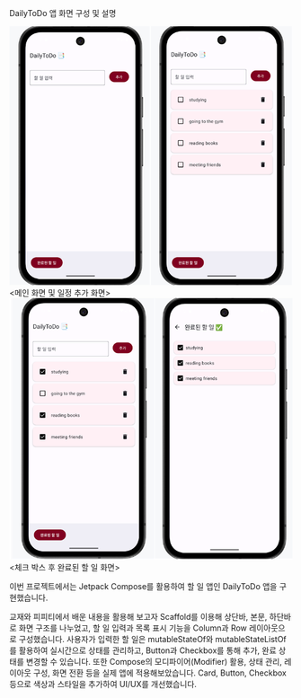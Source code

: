DailyToDo 앱 화면 구성 및 설명


<img src="app/images/main_add.png" width="600">
<메인 화면 및 일정 추가 화면>


<img src="app/images/check_done.png" width="600">
<체크 박스 후 완료된 할 일 화면>



이번 프로젝트에서는 Jetpack Compose를 활용하여 할 일 앱인 DailyToDo 앱을 구현했습니다.

교재와 피피티에서 배운 내용을 활용해 보고자 Scaffold를 이용해 상단바, 본문, 하단바로 화면 구조를 나누었고, 
할 일 입력과 목록 표시 기능을 Column과 Row 레이아웃으로 구성했습니다.
사용자가 입력한 할 일은 mutableStateOf와 mutableStateListOf를 활용하여 실시간으로 상태를 관리하고, 
Button과 Checkbox를 통해 추가, 완료 상태를 변경할 수 있습니다.
또한 Compose의 모디파이어(Modifier) 활용, 상태 관리, 레이아웃 구성, 화면 전환 등을 실제 앱에 적용해보았습니다.
Card, Button, Checkbox 등으로 색상과 스타일을 추가하여 UI/UX를 개선했습니다.
